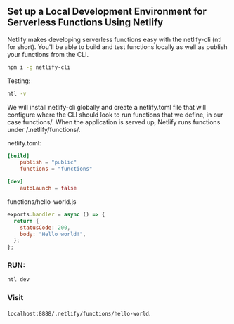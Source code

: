 ## Set up a Local Development Environment for Serverless Functions Using Netlify

Netlify makes developing serverless functions easy with the netlify-cli (ntl for short). You'll be able to build and test functions locally as well as publish your functions from the CLI.

```bash
npm i -g netlify-cli
```

Testing:

```bash
ntl -v
```

We will install netlify-cli globally and create a netlify.toml file that will configure where the CLI should look to run functions that we define, in our case functions/. When the application is served up, Netlify runs functions under /.netlify/functions/.

netlify.toml:

```toml
[build]
    publish = "public"
    functions = "functions"

[dev]
    autoLaunch = false
```

functions/hello-world.js

```js
exports.handler = async () => {
  return {
    statusCode: 200,
    body: "Hello world!",
  };
};
```

### RUN:

```bash
ntl dev
```

### Visit

`localhost:8888/.netlify/functions/hello-world`.
